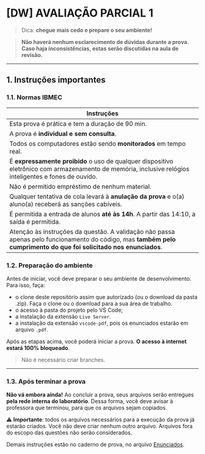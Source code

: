 # [DW] AVALIAÇÃO PARCIAL 1

> Dica: **chegue mais cedo e prepare o seu ambiente!**

> **Não haverá nenhum esclarecimento de dúvidas durante a prova. Caso haja inconsistências, estas serão discutidas na aula de revisão.**

---

## 1. Instruções importantes

### 1.1. Normas IBMEC

| Instruções |
|------------|
| Esta prova é prática e tem a duração de 90 min.|
| A prova é **individual e sem consulta**. |
| Todos os computadores estão sendo **monitorados** em tempo real. |
| É **expressamente proibido** o uso de qualquer dispositivo eletrônico com armazenamento de memória, inclusive relógios inteligentes e fones de ouvido. |
| Não é permitido empréstimo de nenhum material. |
| Qualquer tentativa de cola levará à **anulação da prova** e o(a) aluno(a) receberá as sanções cabíveis. |
| É permitida a entrada de alunos **até às 14h**. A partir das 14:10, a saída é permitida. |
| Atenção às instruções da questão. A validação não passa apenas pelo funcionamento do código, mas **também pelo cumprimento do que foi solicitado nos enunciados**. |


### 1.2. Preparação do ambiente

Antes de iniciar, você deve preparar o seu ambiente de desenvolvimento. Para isso, faça:

- o clone deste repositório assim que autorizado (ou o download da pasta .zip). Faça o clone ou o download para a sua área de trabalho.
- o acesso à pasta do projeto pelo VS Code;
- a instalação da extensão `Live Server`. 
- a instalação da extensão `vscode-pdf`, pois os enunciados estarão em arquivo `.pdf`.

Após as etapas acima, você poderá iniciar a prova. **O acesso à internet estará 100% bloqueado**.

> Não é necessário criar branches.

---

### 1.3. Após terminar a prova

**Não vá embora ainda!** Ao concluir a prova, seus arquivos serão entregues **pela rede interna do laboratório**. 
Dessa forma, você deve avisar à professora que terminou, para que os arquivos sejam copiados.

⚠️ **Importante**: todos os arquivos necessários para a execução da prova já estarão criados. Você não deve criar nenhum outro arquivo. Arquivos fora do escopo das questões não serão considerados.

Demais instruções estão no caderno de prova, no arquivo [Enunciados](./enunciados.pdf).